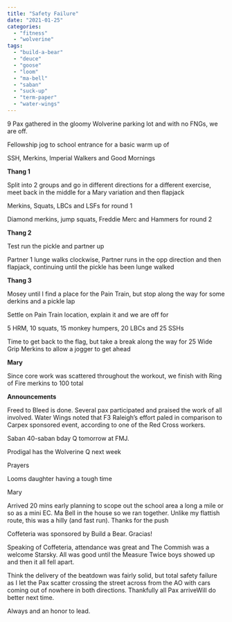 ```yaml
---
title: "Safety Failure"
date: "2021-01-25"
categories: 
  - "fitness"
  - "wolverine"
tags: 
  - "build-a-bear"
  - "deuce"
  - "goose"
  - "loom"
  - "ma-bell"
  - "saban"
  - "suck-up"
  - "term-paper"
  - "water-wings"
---
```


9 Pax gathered in the gloomy Wolverine parking lot and with no FNGs, we are off.

Fellowship jog to school entrance for a basic warm up of

SSH, Merkins, Imperial Walkers and Good Mornings

**Thang 1**

Split into 2 groups and go in different directions for a different exercise, meet back in the middle for a Mary variation and then flapjack

Merkins, Squats, LBCs and LSFs for round 1

Diamond merkins, jump squats, Freddie Merc and Hammers for round 2

**Thang 2**

Test run the pickle and partner up

Partner 1 lunge walks clockwise, Partner runs in the opp direction and then flapjack, continuing until the pickle has been lunge walked

**Thang 3**

Mosey until I find a place for the Pain Train, but stop along the way for some derkins and a pickle lap

Settle on Pain Train location, explain it and we are off for

5 HRM, 10 squats, 15 monkey humpers, 20 LBCs and 25 SSHs

Time to get back to the flag, but take a break along the way for 25 Wide Grip Merkins to allow a jogger to get ahead

**Mary**

Since core work was scattered throughout the workout, we finish with Ring of Fire merkins to 100 total

**Announcements**

Freed to Bleed is done. Several pax participated and praised the work of all involved. Water Wings noted that F3 Raleigh’s effort paled in comparison to Carpex sponsored event, according to one of the Red Cross workers. 

Saban 40-saban bday Q tomorrow at FMJ.

Prodigal has the Wolverine Q next week

Prayers

Looms daughter having a tough time

Mary

Arrived 20 mins early planning to scope out the school area a long a mile or so as a mini EC. Ma Bell in the house so we ran together. Unlike my flattish route, this was a hilly (and fast run). Thanks for the push

Coffeteria was sponsored by Build a Bear. Gracias!

Speaking of Coffeteria, attendance was great and The Commish was a welcome Starsky. All was good until the Measure Twice boys showed up and then it all fell apart.

Think the delivery of the beatdown was fairly solid, but total safety failure as I let the Pax scatter crossing the street across from the AO with cars coming out of nowhere in both directions. Thankfully all Pax arriveWill do better next time.  

Always and an honor to lead.
